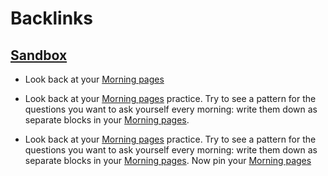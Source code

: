
# Backlinks
## [Sandbox](<Sandbox.md>)
- Look back at your [Morning pages](<Morning pages.md>)

- Look back at your [Morning pages](<Morning pages.md>) practice. Try to see a pattern for the questions you want to ask yourself every morning: write them down as separate blocks in your [Morning pages](<Morning pages.md>).

- Look back at your [Morning pages](<Morning pages.md>) practice. Try to see a pattern for the questions you want to ask yourself every morning: write them down as separate blocks in your [Morning pages](<Morning pages.md>). Now pin your [Morning pages](<Morning pages.md>)

